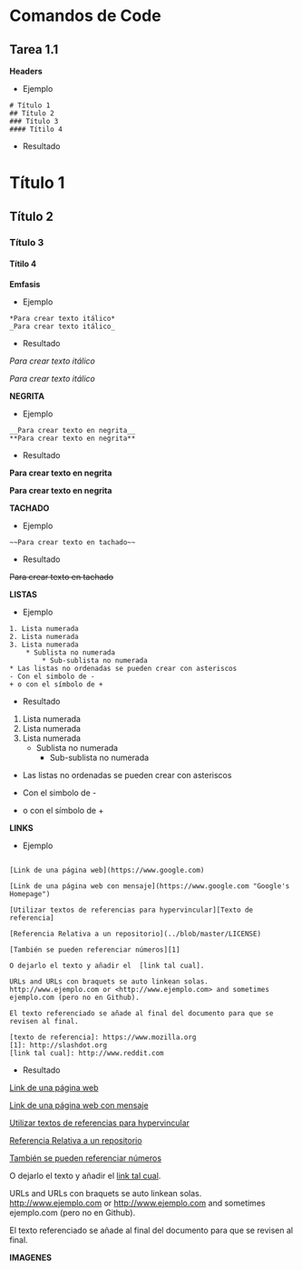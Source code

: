 # Comandos de Code 
## Tarea 1.1

**Headers**

* Ejemplo
```
# Título 1
## Título 2
### Título 3
#### Títilo 4
```
* Resultado
# Título 1
## Título 2
### Título 3
#### Títilo 4

**Emfasis**

* Ejemplo
```
*Para crear texto itálico*
_Para crear texto itálico_

```
* Resultado

*Para crear texto itálico*

_Para crear texto itálico_

**NEGRITA**

* Ejemplo
```
__Para crear texto en negrita__
**Para crear texto en negrita**
```
* Resultado

__Para crear texto en negrita__

**Para crear texto en negrita**

**TACHADO**

* Ejemplo
```
~~Para crear texto en tachado~~
```
* Resultado

~~Para crear texto en tachado~~

**LISTAS**

* Ejemplo
```
1. Lista numerada
2. Lista numerada
3. Lista numerada
    * Sublista no numerada
        * Sub-sublista no numerada
* Las listas no ordenadas se pueden crear con asteriscos
- Con el simbolo de -
+ o con el símbolo de +
```
* Resultado

1. Lista numerada
2. Lista numerada
3. Lista numerada
    * Sublista no numerada
        * Sub-sublista no numerada
* Las listas no ordenadas se pueden crear con asteriscos
- Con el simbolo de -
+ o con el símbolo de +

**LINKS**

* Ejemplo
```

[Link de una página web](https://www.google.com)

[Link de una página web con mensaje](https://www.google.com "Google's Homepage")

[Utilizar textos de referencias para hypervincular][Texto de referencia]

[Referencia Relativa a un repositorio](../blob/master/LICENSE)

[También se pueden referenciar números][1]

O dejarlo el texto y añadir el  [link tal cual].

URLs and URLs con braquets se auto linkean solas. 
http://www.ejemplo.com or <http://www.ejemplo.com> and sometimes 
ejemplo.com (pero no en Github).

El texto referenciado se añade al final del documento para que se revisen al final.

[texto de referencia]: https://www.mozilla.org
[1]: http://slashdot.org
[link tal cual]: http://www.reddit.com
```
* Resultado

[Link de una página web](https://www.google.com)

[Link de una página web con mensaje](https://www.google.com "Google's Homepage")

[Utilizar textos de referencias para hypervincular][Texto de referencia]

[Referencia Relativa a un repositorio](../blob/master/LICENSE)

[También se pueden referenciar números][1]

O dejarlo el texto y añadir el  [link tal cual].

URLs and URLs con braquets se auto linkean solas. 
http://www.ejemplo.com or <http://www.ejemplo.com> and sometimes 
ejemplo.com (pero no en Github).

El texto referenciado se añade al final del documento para que se revisen al final.

[texto de referencia]: https://www.mozilla.org
[1]: http://slashdot.org
[link tal cual]: http://www.reddit.com

**IMAGENES**